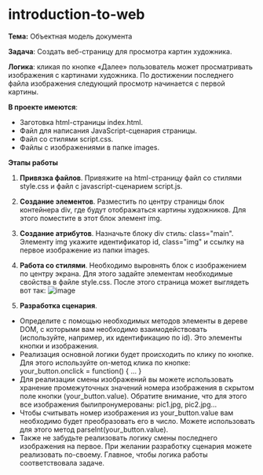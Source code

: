 # introduction-to-web

**Тема:** Объектная модель документа

**Задача**: Создать веб-страницу для просмотра картин художника.

**Логика**: кликая по кнопке «Далее» пользователь может просматривать изображения с картинами художника. По достижении последнего файла изображения следующий просмотр начинается с первой картины.

**В проекте имеются**: 
- Заготовка html-страницы index.html.
- Файл для написания JavaScript-сценария страницы.
- Файл со стилями script.css.
- Файлы с изображениями в папке images.

**Этапы работы**
1.	**Привязка файлов**. Привяжите на html-страницу файл со стилями style.css и файл с javascript-сценарием script.js.
2.	**Создание элементов**. Разместить по центру страницы блок контейнера div, где будут отображаться картины художников. Для этого поместите в этот блок элемент img.
3.	**Создание атрибутов**. Назначьте блоку div стиль: class="main". Элементу img укажите идентификатор id, class="img" и ссылку на первое изображение из папки images.
4.	**Работа со стилями**. Необходимо выровнять блок с изображением по центру экрана. Для этого задайте элементам необходимые свойства в файле style.css. После этого страница может выглядеть вот так:
  ![image](https://user-images.githubusercontent.com/118320185/213965029-1ccafef1-cf6d-4390-8bf2-2f2a0a8f84e0.png)

7.	**Разработка сценария**.
  - Определите с помощью необходимых методов элементы в дереве DOM, с которыми вам необходимо взаимодействовать (используйте, например, их идентификацию по id). Это элементы кнопки и изображения.
  - Реализация основной логики будет происходить по клику по кнопке. Для этого используйте on-метод клика по кнопке: your_button.onclick = function() { … }
  - Для реализации смены изображений вы можете использовать хранение промежуточных значений номера изображения в скрытом поле кнопки (your_button.value). Обратите
  внимание, что для этого все изображения былипронумерованы: pic1.jpg, pic2.jpg… 
  - Чтобы считывать номер изображения из your_button.value вам необходимо будет преобразовать его в число. Можете использовать для этого метод parseInt(your_button.value).
  - Также не забудьте реализовать логику смены последнего изображения на первое.
  При желании разработку сценария можете реализовать по-своему. Главное, чтобы логика работы соответствовала задаче.
